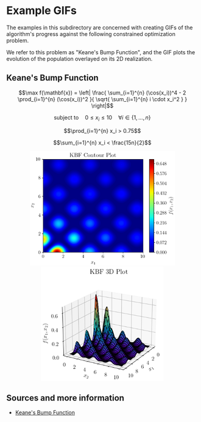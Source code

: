 # Example GIFs

The examples in this subdirectory are concerned with creating GIFs of the algorithm's progress against the following constrained optimization problem. 

We refer to this problem as "Keane's Bump Function", and the GIF plots the evolution of the population overlayed on its 2D realization.

## Keane's Bump Function

```math
\max f(\mathbf{x}) = \left| 
\frac{
\sum_{i=1}^{n} (\cos(x_i))^4 - 2 \prod_{i=1}^{n} (\cos(x_i))^2
}{
\sqrt{ \sum_{i=1}^{n} i \cdot x_i^2 }
}
\right|
```

```math
\text{subject to} \quad 0 \leq x_i \leq 10 \quad \forall i \in \{1, \ldots, n\}
```

```math
\prod_{i=1}^{n} x_i > 0.75
```

```math
\sum_{i=1}^{n} x_i < \frac{15n}{2}
```

<div style="text-align:center">
<img src="KBF_contour.png" height="300" alt="KBF Contour" style="display:inline-block"> <img src="KBF_surf.png" height="300" alt="KBF Surface" style="display:inline-block">
</div>

## Sources and more information

- [Keane's Bump Function](https://doi.org/10.1016/S0952-1976(99)00033-0)